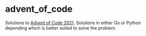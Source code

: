 # advent_of_code
Solutions to [Advent of Code 2021](https://adventofcode.com/2021).  Solutions in either Go or Python depending which is better suited to solve the problem.
